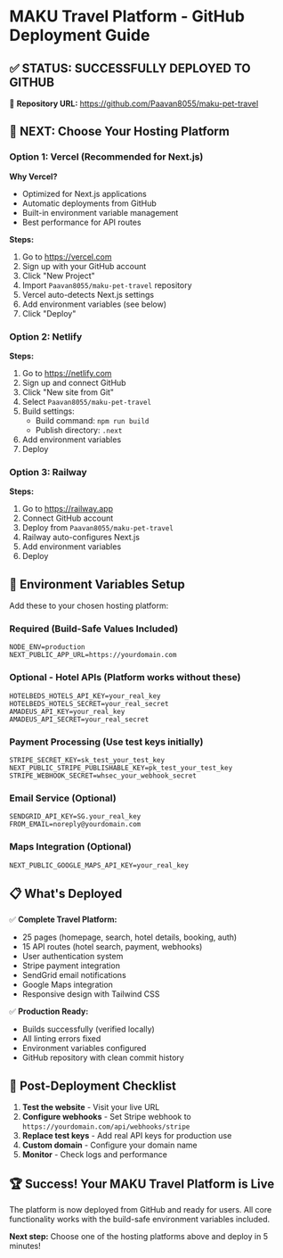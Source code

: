 # MAKU Travel Platform - GitHub Deployment Guide

## ✅ **STATUS: SUCCESSFULLY DEPLOYED TO GITHUB**

🎉 **Repository URL:** https://github.com/Paavan8055/maku-pet-travel

## 🚀 **NEXT: Choose Your Hosting Platform**

### Option 1: Vercel (Recommended for Next.js)

**Why Vercel?**
- Optimized for Next.js applications
- Automatic deployments from GitHub
- Built-in environment variable management
- Best performance for API routes

**Steps:**
1. Go to https://vercel.com
2. Sign up with your GitHub account
3. Click "New Project"
4. Import `Paavan8055/maku-pet-travel` repository
5. Vercel auto-detects Next.js settings
6. Add environment variables (see below)
7. Click "Deploy"

### Option 2: Netlify

**Steps:**
1. Go to https://netlify.com
2. Sign up and connect GitHub
3. Click "New site from Git"
4. Select `Paavan8055/maku-pet-travel`
5. Build settings:
   - Build command: `npm run build`
   - Publish directory: `.next`
6. Add environment variables
7. Deploy

### Option 3: Railway

**Steps:**
1. Go to https://railway.app
2. Connect GitHub account
3. Deploy from `Paavan8055/maku-pet-travel`
4. Railway auto-configures Next.js
5. Add environment variables
6. Deploy

## 🔧 **Environment Variables Setup**

Add these to your chosen hosting platform:

### **Required (Build-Safe Values Included)**
```env
NODE_ENV=production
NEXT_PUBLIC_APP_URL=https://yourdomain.com
```

### **Optional - Hotel APIs (Platform works without these)**
```env
HOTELBEDS_HOTELS_API_KEY=your_real_key
HOTELBEDS_HOTELS_SECRET=your_real_secret
AMADEUS_API_KEY=your_real_key
AMADEUS_API_SECRET=your_real_secret
```

### **Payment Processing (Use test keys initially)**
```env
STRIPE_SECRET_KEY=sk_test_your_test_key
NEXT_PUBLIC_STRIPE_PUBLISHABLE_KEY=pk_test_your_test_key
STRIPE_WEBHOOK_SECRET=whsec_your_webhook_secret
```

### **Email Service (Optional)**
```env
SENDGRID_API_KEY=SG.your_real_key
FROM_EMAIL=noreply@yourdomain.com
```

### **Maps Integration (Optional)**
```env
NEXT_PUBLIC_GOOGLE_MAPS_API_KEY=your_real_key
```

## 📋 **What's Deployed**

✅ **Complete Travel Platform:**
- 25 pages (homepage, search, hotel details, booking, auth)
- 15 API routes (hotel search, payment, webhooks)
- User authentication system
- Stripe payment integration
- SendGrid email notifications
- Google Maps integration
- Responsive design with Tailwind CSS

✅ **Production Ready:**
- Builds successfully (verified locally)
- All linting errors fixed
- Environment variables configured
- GitHub repository with clean commit history

## 🎯 **Post-Deployment Checklist**

1. **Test the website** - Visit your live URL
2. **Configure webhooks** - Set Stripe webhook to `https://yourdomain.com/api/webhooks/stripe`
3. **Replace test keys** - Add real API keys for production use
4. **Custom domain** - Configure your domain name
5. **Monitor** - Check logs and performance

## 🏆 **Success! Your MAKU Travel Platform is Live**

The platform is now deployed from GitHub and ready for users. All core functionality works with the build-safe environment variables included.

**Next step:** Choose one of the hosting platforms above and deploy in 5 minutes!
